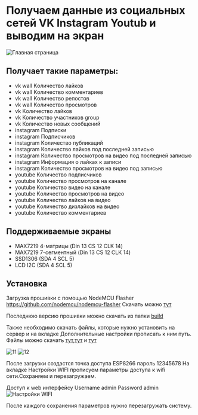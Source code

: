 # Получаем данные из социальных сетей VK Instagram Youtub и выводим на экран
![Главная страница](https://raw.githubusercontent.com/yuri-afanasiev/esp8266-data-social-networks/master/doc/1.png)
## Получает такие параметры:
- vk wall Kоличество лайков
- vk wall Kоличество комментариев
- vk wall Kоличество репостов
- vk wall Kоличество просмотров
- vk Kоличество лайков
- vk Количество участников group
- vk Количество новых сообщений 
- instagram Подписки
- instagram Подписчиков
- instagram Kоличество публикаций
- instagram Количество лайков под последней записью
- instagram Количество просмотров на видео под последней записью 
- instagram Информация о лайках к записи
- instagram Количество просмотров на видео под записью
- youtube Количество подписчиков 
- youtube Количество просмотров на канале
- youtube Количество видео на канале
- youtube Kоличество просмотров на видео 
- youtube Kоличество лайков на видео
- youtube Kоличество дизлайков на видео
- youtube Kоличество комментариев

## Поддерживаемые экраны
- MAX7219 4-матрицы (Din 13 CS 12 CLK 14) 
- MAX7219 7-сегментный (Din 13 CS 12 CLK 14)
- SSD1306 (SDA 4 SCL 5)  
- LCD I2C (SDA 4 SCL 5) 
 
## Установка
Загрузка прошивки с помощью NodeMCU Flasher  https://github.com/nodemcu/nodemcu-flasher
Скачать можно [тут](https://github.com/nodemcu/nodemcu-flasher/blob/master/Win32/Release/ESP8266Flasher.exe)

Последнюю версию прошивки можно скачать из папки [build](https://github.com/yuri-afanasiev/esp8266-data-social-networks/tree/master/build)

Также необходимо скачать файлы, которые нужно установить на сервер и на вкладке Дополнительные настройки прописать к ним путь.
Файлы можно скачать  [тут](https://github.com/yuri-afanasiev/esp8266-vk-api/tree/master/server),[тут](https://github.com/yuri-afanasiev/esp8266-youtube-api/tree/master/server) и [тут](https://github.com/yuri-afanasiev/esp8266-instagram-data/tree/master/server)
 
 ![11](https://raw.githubusercontent.com/yuri-afanasiev/esp8266-data-social-networks/master/doc/11.png)
 ![12](https://raw.githubusercontent.com/yuri-afanasiev/esp8266-data-social-networks/master/doc/12.png)
 
После загрузки создастся точка доступа ESP8266 пароль 12345678 
На вкладке Настройки WIFI прописуем параметры доступа к wifi сети.Сохраняем и перезагружаем.

Доступ к web интерфейсу 
Username admin 
Password admin
![Настройки WIFI](https://raw.githubusercontent.com/yuri-afanasiev/esp8266-data-social-networks/master/doc/13.png)

После каждого сохранения параметров нужно перезагружать систему.
 
